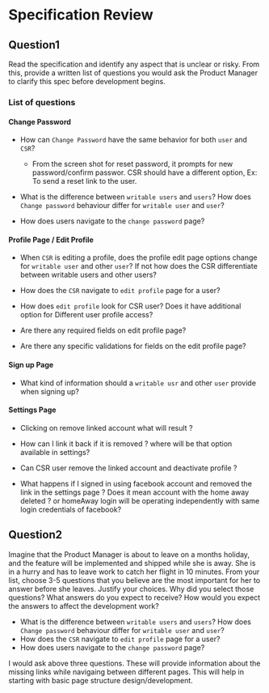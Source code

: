 # Specification Review

## Question1
  Read the specification and identify any aspect that is unclear or risky. From this, provide a written list of questions you would ask the Product Manager to clarify this spec before development begins.

### List of questions

#### Change Password

  * How can `Change Password` have the same behavior for both `user` and `CSR`?
    * From the screen shot for reset password, it prompts for new password/confirm passwor. CSR should have a different option, Ex: To send a reset link to the user.
    
  * What is the difference between `writable users` and `users`? How does `Change password` behaviour differ for `writable user` and `user`?

  * How does users navigate to the `change password` page?

#### Profile Page / Edit Profile 

  * When `CSR` is editing a profile, does the profile edit page options change for `writable user` and other `user`? If not how does the CSR differentiate between writable users and other users?

  * How does the `CSR` navigate to `edit profile` page for a user?

  * How does `edit profile` look for CSR user? Does it have additional option for Different user profile access?

  * Are there any required fields on edit profile page?
  
  * Are there any specific validations for fields on the edit profile page?

#### Sign up Page

  * What kind of information should a `writable usr` and other `user` provide when signing up?

#### Settings Page  

  * Clicking on remove linked account what will result ? 

  * How can I link it back if it is removed ? where will be that option available in settings?

  * Can CSR user remove the linked account and deactivate profile ?

  * What happens if I signed in using facebook account and removed the link in the settings page ? Does it mean account with the home away deleted ?  or homeAway login  will be operating independently with same login credentials of facebook?


## Question2

  Imagine that the Product Manager is about to leave on a months holiday, and the feature will be implemented and shipped while she is away. She is in a hurry and has to leave work to catch her flight in 10 minutes.
  From your list, choose 3-5 questions that you believe are the most important for her to answer before she leaves. Justify your choices. Why did you select those questions? What answers do you expect to receive? How would you expect the answers to affect the development work?


  * What is the difference between `writable users` and `users`? How does `Change password` behaviour differ for `writable user` and `user`?
  * How does the `CSR` navigate to `edit profile` page for a user?
  * How does users navigate to the `change password` page?

 I would ask above three questions. These will provide information about the missing links while navigaing between different pages. This will help in starting with basic page structure design/development.

  









